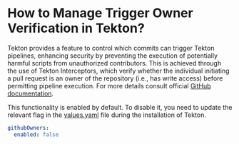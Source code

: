 # How to Manage Trigger Owner Verification in Tekton?

<head>
  <link rel="canonical" href="https://docs.kuberocketci.io/faq/how-to/devops/manage-trigger-owner-verification-tekton/" />
</head>

Tekton provides a feature to control which commits can trigger Tekton pipelines, enhancing security by preventing the execution of potentially harmful scripts from unauthorized contributors. This is achieved through the use of Tekton Interceptors, which verify whether the individual initiating a pull request is an owner of the repository (i.e., has write access) before permitting pipeline execution. For more details consult official [GitHub documentation](https://docs.github.com/en/repositories/managing-your-repositorys-settings-and-features/customizing-your-repository/about-code-owners).

This functionality is enabled by default. To disable it, you need to update the relevant flag in the [values.yaml](https://github.com/epam/edp-tekton/blob/master/charts/pipelines-library/values.yaml#L64) file during the installation of Tekton.

```yaml title="values.yaml"
githubOwners:
  enabled: false
```

